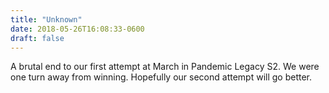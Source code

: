 ```yaml
---
title: "Unknown"
date: 2018-05-26T16:08:33-0600
draft: false
---
```


A brutal end to our first attempt at March in Pandemic Legacy S2\. We were one turn away from winning.
Hopefully our second attempt will go better.

